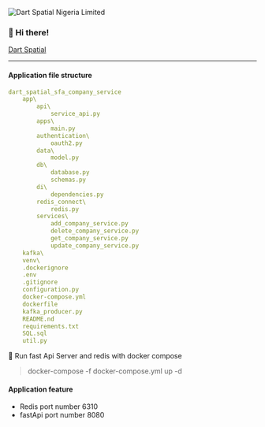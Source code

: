 ![Dart Spatial Nigeria Limited](https://dartspatial.com.ng/log.png)

### 👋 Hi there!  
[Dart Spatial](http://dartspatial.com.ng/)
***
#### Application file structure


```yaml {.code-highlight}
dart_spatial_sfa_company_service
    app\
        api\
            service_api.py
        apps\
            main.py
        authentication\
            oauth2.py
        data\
            model.py
        db\
            database.py
            schemas.py
        di\
            dependencies.py
        redis_connect\
            redis.py
        services\
            add_company_service.py
            delete_company_service.py
            get_company_service.py
            update_company_service.py
    kafka\
    venv\
    .dockerignore
    .env
    .gitignore
    configuration.py
    docker-compose.yml
    dockerfile
    kafka_producer.py
    README.nd
    requirements.txt
    SQL.sql
    util.py
```
🚀
Run fast Api Server and redis with docker compose
> docker-compose -f docker-compose.yml up -d

#### Application feature

- Redis port number 6310
- fastApi port number 8080





